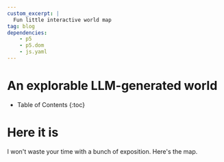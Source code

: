 ```yaml
---
custom_excerpt: |
  Fun little interactive world map
tag: blog
dependencies:
    - p5
    - p5.dom
    - js.yaml
---
```


# An explorable LLM-generated world

* Table of Contents
{:toc}

# Here it is

I won't waste your time with a bunch of exposition. Here's the map.

<div class="p5js-sketch" id="simple-example-holder">
    <script type="text/javascript" src="/scripts/2024-12-11-world-map-exploration/sketch_window.js"></script>
</div>
